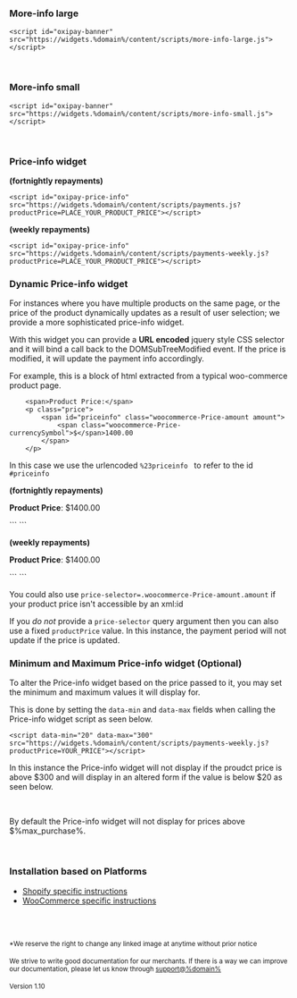 ### More-info large
<script id="moreInfoLarge" src="https://widgets.%domain%/content/scripts/more-info-large.js"></script>
```
<script id="oxipay-banner" src="https://widgets.%domain%/content/scripts/more-info-large.js"></script>
```
<br/>

### More-info small
<script id="moreInfoSmall" src="https://widgets.%domain%/content/scripts/more-info-small.js"></script>
```
<script id="oxipay-banner" src="https://widgets.%domain%/content/scripts/more-info-small.js"></script>
```
<br>

### Price-info widget

**(fortnightly repayments)**
<script id="oxipay-price-info" src="https://widgets.%domain%/content/scripts/payments.js?productPrice=0"></script>
```
<script id="oxipay-price-info" src="https://widgets.%domain%/content/scripts/payments.js?productPrice=PLACE_YOUR_PRODUCT_PRICE"></script>
```

**(weekly repayments)**
<script id="oxipay-price-info" src="https://widgets.%domain%/content/scripts/payments-weekly.js?productPrice=0"></script>
```
<script id="oxipay-price-info" src="https://widgets.%domain%/content/scripts/payments-weekly.js?productPrice=PLACE_YOUR_PRODUCT_PRICE"></script>
```


### Dynamic Price-info widget

For instances where you have multiple products on the same page, or the price of the product dynamically updates as a result of user selection; we provide a more sophisticated price-info widget. 

With this widget you can provide a **URL encoded** jquery style CSS selector and it will bind a call back to the DOMSubTreeModified event. If the price is modified, it will update the payment info accordingly. 

For example, this is a block of html extracted from a typical woo-commerce product page. 

```
    <span>Product Price:</span>
    <p class="price">
        <span id="priceinfo" class="woocommerce-Price-amount amount">
            <span class="woocommerce-Price-currencySymbol">$</span>1400.00
        </span>
    </p>
```

In this case we use the urlencoded ```%23priceinfo ``` to refer to the id ```#priceinfo```

**(fortnightly repayments)**
<p class="price">
    <span><strong>Product Price</strong>:</span>
    <span id="priceinfo" class="woocommerce-Price-amount amount">
        <span class="woocommerce-Price-currencySymbol">$</span>1400.00
    </span>
</p>
<script class="oxipay-price-info" id="my-id" src="https://widgets.%domain%/content/scripts/payments.js?price-selector=%23priceinfo"></script>
```
<script class="oxipay-price-info" id="my-id" src="https://widgets.%domain%/content/scripts/payments.js?price-selector=%23priceinfo"></script>
```
<br>

**(weekly repayments)**
<p class="price">
    <span><strong>Product Price</strong>:</span>
    <span id="priceinfo2" class="woocommerce-Price-amount amount">
        <span class="woocommerce-Price-currencySymbol">$</span>1400.00
    </span>
</p>
<script class="oxipay-price-info" id="my-id" src="https://widgets.%domain%/content/scripts/payments-weekly.js?price-selector=%23priceinfo2"></script>
```
<script class="oxipay-price-info" id="my-id" src="https://widgets.%domain%/content/scripts/payments-weekly.js?price-selector=%23priceinfo2"></script>
```

<br>

You could also use ```price-selector=.woocommerce-Price-amount.amount``` if your product price isn't accessible by an xml:id 

If you *do not* provide a ```price-selector``` query argument then you can also use a fixed  ```productPrice``` value. In this instance, the payment period will not update if the price is updated.

### Minimum and Maximum Price-info widget (Optional)

To alter the Price-info widget based on the price passed to it, you may set the minimum and maximum values it will display for.

This is done by setting the ```data-min``` and ```data-max``` fields when calling the Price-info widget script as seen below.
```
<script data-min="20" data-max="300" src="https://widgets.%domain%/content/scripts/payments-weekly.js?productPrice=YOUR_PRICE"></script>
```
In this instance the Price-info widget will not display if the proudct price is above $300 and will display in an altered form if the value is below $20 as seen below.

<script data-min="20" data-max="300" src="https://widgets.%domain%/content/scripts/payments-weekly.js?productPrice=0"></script>
<br>

By default the Price-info widget will not display for prices above $%max_purchase%.

<br/>

<div class="panel panel-primary">
  <div class="panel-heading">
    <h3 class="panel-title">Installation based on Platforms</h3>
  </div>
  <div class="panel-body">
<ul>
  <li><a href="../../price-info/shopify">Shopify specific instructions</a></li>
  <li><a href="../../price-info/woocommerce">WooCommerce specific instructions</a></li>
</ul>
  </div>
</div>

<br/><br/>

<small>*We reserve the right to change any linked image at anytime without prior notice</small>
<br/><br/>
<small>We strive to write good documentation for our merchants. If there is a way we can improve our documentation, please let us know through <a href="mailto:support@%domain%?Subject=Oxipay Documentation">support@%domain%</a></small>
<br>
<br>
<small>Version 1.10</small>
